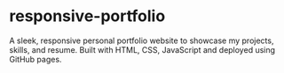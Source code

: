 # responsive-portfolio
A sleek, responsive personal portfolio website to showcase my projects, skills, and resume. Built with HTML, CSS, JavaScript and deployed using GitHub pages.

